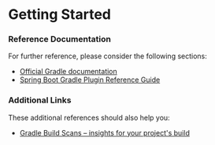 # Getting Started

### Reference Documentation

For further reference, please consider the following sections:

* [Official Gradle documentation](https://docs.gradle.org)
* [Spring Boot Gradle Plugin Reference Guide](https://docs.spring.io/spring-boot/docs/2.2.4.RELEASE/gradle-plugin/reference/html/)

### Additional Links

These additional references should also help you:

* [Gradle Build Scans – insights for your project's build](https://scans.gradle.com#gradle)

